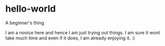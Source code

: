 # hello-world
A beginner's thing

I am a novice here and hence I am just trying out things. I am sure it wont take much time and even if it does, I am already enjoying it. :)

